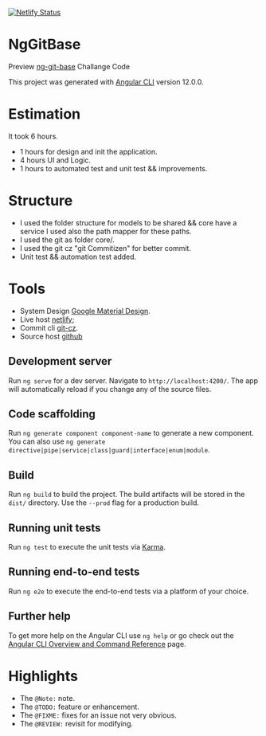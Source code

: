 [![Netlify Status](https://api.netlify.com/api/v1/badges/920f2c79-4161-4e12-9ff6-5c53c3af7b6a/deploy-status)](https://app.netlify.com/sites/ng-git-base/deploys)

# NgGitBase

Preview [ng-git-base](https://ng-git-base.netlify.app/) Challange Code

This project was generated with [Angular CLI](https://github.com/angular/angular-cli) version 12.0.0.

# Estimation

It took 6 hours.

- 1 hours for design and init the application.
- 4 hours UI and Logic.
- 1 hours to automated test and unit test && improvements.

# Structure

- I used the folder structure for models to be shared && core have a service I used also the path mapper for these paths.
- I used the git as folder core/.
- I used the git cz "git Commitizen" for better commit.
- Unit test && automation test added.

# Tools

- System Design [Google Material Design](https://material.angular.io/).
- Live host [netlify](https://www.netlify.com/);
- Commit cli [git-cz](https://www.npmjs.com/package/git-cz).
- Source host [github](http://github.com/)

## Development server

Run `ng serve` for a dev server. Navigate to `http://localhost:4200/`. The app will automatically reload if you change any of the source files.

## Code scaffolding

Run `ng generate component component-name` to generate a new component. You can also use `ng generate directive|pipe|service|class|guard|interface|enum|module`.

## Build

Run `ng build` to build the project. The build artifacts will be stored in the `dist/` directory. Use the `--prod` flag for a production build.

## Running unit tests

Run `ng test` to execute the unit tests via [Karma](https://karma-runner.github.io).

## Running end-to-end tests

Run `ng e2e` to execute the end-to-end tests via a platform of your choice.

## Further help

To get more help on the Angular CLI use `ng help` or go check out the [Angular CLI Overview and Command Reference](https://angular.io/cli) page.

# Highlights

- The `@Note:` note.
- The `@TODO:` feature or enhancement.
- The `@FIXME:` fixes for an issue not very obvious.
- The `@REVIEW:` revisit for modifying.
